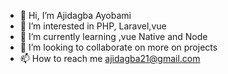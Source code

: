 - 👋 Hi, I’m Ajidagba Ayobami
- 👀 I’m interested in PHP, Laravel,vue
- 🌱 I’m currently learning ,vue Native and Node 
- 💞️ I’m looking to collaborate on more on projects
- 📫 How to reach me ajidagba21@gmail.com

<!---
mazeeer/mazeeer is a ✨ special ✨ repository because its `README.md` (this file) appears on your GitHub profile.
You can click the Preview link to take a look at your changes.
--->
